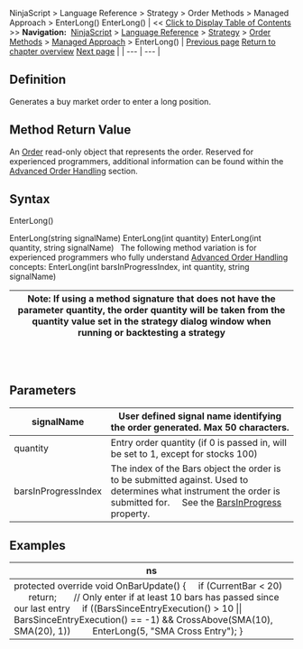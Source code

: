 ﻿
NinjaScript \> Language Reference \> Strategy \> Order Methods \> Managed Approach \> EnterLong()
EnterLong()
| \<\< [Click to Display Table of Contents](enterlong.md) \>\> **Navigation:**     [NinjaScript](ninjascript-1.md) \> [Language Reference](language_reference_wip-1.md) \> [Strategy](strategy-1.md) \> [Order Methods](order_methods-1.md) \> [Managed Approach](managed_approach-1.md) \> EnterLong() | [Previous page](managed_changeorder-1.md) [Return to chapter overview](managed_approach-1.md) [Next page](enterlonglimit-1.md) |
| --- | --- |
## Definition
Generates a buy market order to enter a long position.
 
## Method Return Value
An [Order](order-1.md) read\-only object that represents the order. Reserved for experienced programmers, additional information can be found within the [Advanced Order Handling](advanced_order_handling-1.md) section.
## 
## Syntax
EnterLong()   

EnterLong(string signalName)
EnterLong(int quantity)
EnterLong(int quantity, string signalName)
 
The following method variation is for experienced programmers who fully understand [Advanced Order Handling](advanced_order_handling-1.md) concepts:
EnterLong(int barsInProgressIndex, int quantity, string signalName)

| Note: If using a method signature that does not have the parameter quantity, the order quantity will be taken from the quantity value set in the strategy dialog window when running or backtesting a strategy |
| --- |
## 
 
## Parameters
| signalName | User defined signal name identifying the order generated. Max 50 characters. |
| --- | --- |
| quantity | Entry order quantity (if 0 is passed in, will be set to 1, except for stocks 100\) |
| barsInProgressIndex | The index of the Bars object the order is to be submitted against. Used to determines what instrument the order is submitted for.      See the [BarsInProgress](barsinprogress-1.md) property. |
## 
## 
## Examples
| ns |
| --- |
| protected override void OnBarUpdate() {      if (CurrentBar \< 20)          return;        // Only enter if at least 10 bars has passed since our last entry      if ((BarsSinceEntryExecution() \> 10 \|\| BarsSinceEntryExecution() \=\= \-1) \&\& CrossAbove(SMA(10), SMA(20), 1))          EnterLong(5, "SMA Cross Entry"); } |


